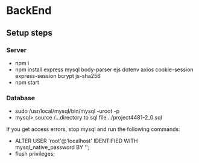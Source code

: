 # BackEnd

## Setup steps
### Server
* npm i
* npm install express mysql body-parser ejs dotenv axios cookie-session express-session bcrypt js-sha256
* npm start

### Database
* sudo /usr/local/mysql/bin/mysql -uroot -p
* mysql> source /...directory to sql file.../project4481-2_0.sql

If you get access errors, stop mysql and run the following commands:
* ALTER USER 'root'@'localhost' IDENTIFIED WITH mysql_native_password BY '';
* flush privileges;
